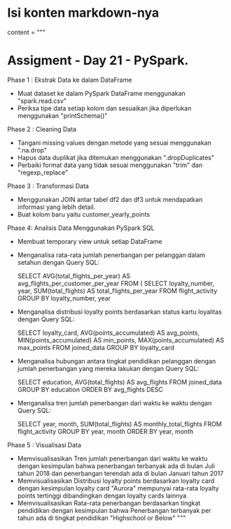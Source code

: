 # Isi konten markdown-nya
content = """
# Assigment - Day 21 - PySpark.

Phase 1 : Ekstrak Data ke dalam DataFrame
- Muat dataset ke dalam PySpark DataFrame menggunakan "spark.read.csv"
- Periksa tipe data setiap kolom dan sesuaikan jika diperlukan menggunakan "printSchema()"

Phase 2 : Cleaning Data
- Tangani missing values dengan metode yang sesuai menggunakan ".na.drop"
- Hapus data duplikat jika ditemukan menggunakan ".dropDuplicates"
- Perbaiki format data yang tidak sesuai menggunakan "trim" dan "regexp_replace"

Phase 3 : Transformasi Data
- Menggunakan JOIN antar tabel df2 dan df3 untuk mendapatkan informasi yang lebih detail.
- Buat kolom baru yaitu customer_yearly_points

Phase 4: Analisis Data Menggunakan PySpark SQL
- Membuat temporary view untuk setiap DataFrame
- Menganalisa rata-rata jumlah penerbangan per pelanggan dalam setahun 
    dengan Query SQL:
  
     SELECT 
        AVG(total_flights_per_year) AS avg_flights_per_customer_per_year
    FROM (
        SELECT 
            loyalty_number, 
            year, 
            SUM(total_flights) AS total_flights_per_year
        FROM flight_activity
        GROUP BY loyalty_number, year

- Menganalisa distribusi loyalty points berdasarkan status kartu loyalitas 
    dengan Query SQL:

     SELECT 
        loyalty_card,
        AVG(points_accumulated) AS avg_points,
        MIN(points_accumulated) AS min_points,
        MAX(points_accumulated) AS max_points
    FROM joined_data
    GROUP BY loyalty_card

- Menganalisa hubungan antara tingkat pendidikan pelanggan dengan jumlah penerbangan yang mereka lakukan
    dengan Query SQL:

    SELECT 
        education,
        AVG(total_flights) AS avg_flights
    FROM joined_data
    GROUP BY education
    ORDER BY avg_flights DESC


- Menganalisa tren jumlah penerbangan dari waktu ke waktu
    dengan Query SQL:
    
     SELECT 
        year,
        month,
        SUM(total_flights) AS monthly_total_flights
    FROM flight_activity
    GROUP BY year, month
    ORDER BY year, month


Phase 5 : Visualisasi Data
- Memvisualisasikan Tren jumlah penerbangan dari waktu ke waktu dengan kesimpulan bahwa penerbangan terbanyak ada di bulan Juli tahun 2018 dan penerbangan terendah ada di bulan Januari tahun 2017
- Memvisualisasikan Distribusi loyalty points berdasarkan loyalty card dengan kesimpulan loyalty card "Aurora" mempunyai rata-rata loyalty points tertinggi dibandingkan dengan loyalty cards lainnya
- Memvisualisasikan Rata-rata penerbangan berdasarkan tingkat pendidikan dengan kesimpulan bahwa Penerbangan terbanyak per tahun ada di tingkat pendidikan "Highschool or Below"
"""

